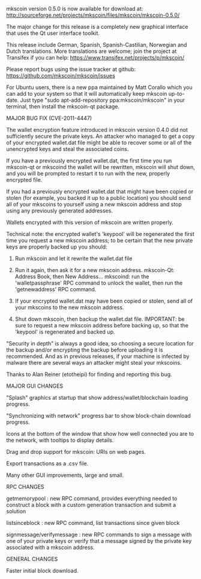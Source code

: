 mkscoin version 0.5.0 is now available for download at:
http://sourceforge.net/projects/mkscoin/files/mkscoin/mkscoin-0.5.0/

The major change for this release is a completely new graphical interface that uses the Qt user interface toolkit.

This release include German, Spanish, Spanish-Castilian, Norwegian and Dutch translations. More translations are welcome; join the project at Transifex if you can help:
https://www.transifex.net/projects/p/mkscoin/

Please report bugs using the issue tracker at github:
https://github.com/mkscoin/mkscoin/issues

For Ubuntu users, there is a new ppa maintained by Matt Corallo which you can add to your system so that it will automatically keep mkscoin up-to-date.  Just type "sudo apt-add-repository ppa:mkscoin/mkscoin" in your terminal, then install the mkscoin-qt package.

MAJOR BUG FIX  (CVE-2011-4447)

The wallet encryption feature introduced in mkscoin version 0.4.0 did not sufficiently secure the private keys. An attacker who
managed to get a copy of your encrypted wallet.dat file might be able to recover some or all of the unencrypted keys and steal the
associated coins.

If you have a previously encrypted wallet.dat, the first time you run mkscoin-qt or mkscoind the wallet will be rewritten, mkscoin will
shut down, and you will be prompted to restart it to run with the new, properly encrypted file.

If you had a previously encrypted wallet.dat that might have been copied or stolen (for example, you backed it up to a public
location) you should send all of your mkscoins to yourself using a new mkscoin address and stop using any previously generated addresses.

Wallets encrypted with this version of mkscoin are written properly.

Technical note: the encrypted wallet's 'keypool' will be regenerated the first time you request a new mkscoin address; to be certain that the
new private keys are properly backed up you should:

1. Run mkscoin and let it rewrite the wallet.dat file

2. Run it again, then ask it for a new mkscoin address.
mkscoin-Qt: Address Book, then New Address...
mkscoind: run the 'walletpassphrase' RPC command to unlock the wallet,  then run the 'getnewaddress' RPC command.

3. If your encrypted wallet.dat may have been copied or stolen, send  all of your mkscoins to the new mkscoin address.

4. Shut down mkscoin, then backup the wallet.dat file.
IMPORTANT: be sure to request a new mkscoin address before backing up, so that the 'keypool' is regenerated and backed up.

"Security in depth" is always a good idea, so choosing a secure location for the backup and/or encrypting the backup before uploading it is recommended. And as in previous releases, if your machine is infected by malware there are several ways an attacker might steal your mkscoins.

Thanks to Alan Reiner (etotheipi) for finding and reporting this bug.

MAJOR GUI CHANGES

"Splash" graphics at startup that show address/wallet/blockchain loading progress.

"Synchronizing with network" progress bar to show block-chain download progress.

Icons at the bottom of the window that show how well connected you are to the network, with tooltips to display details.

Drag and drop support for mkscoin: URIs on web pages.

Export transactions as a .csv file.

Many other GUI improvements, large and small.

RPC CHANGES

getmemorypool : new RPC command, provides everything needed to construct a block with a custom generation transaction and submit a solution

listsinceblock : new RPC command, list transactions since given block

signmessage/verifymessage : new RPC commands to sign a message with one of your private keys or verify that a message signed by the private key associated with a mkscoin address.

GENERAL CHANGES

Faster initial block download.
